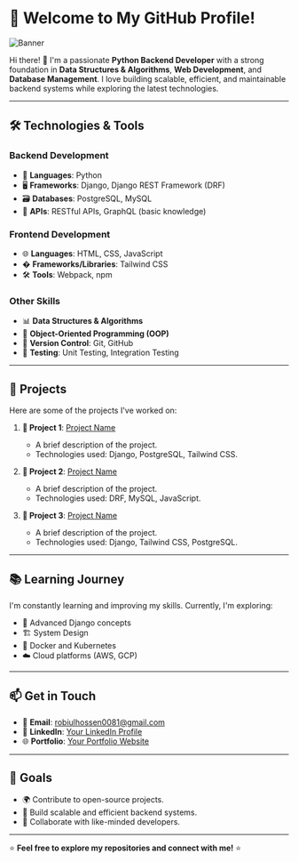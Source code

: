 # 🚀 Welcome to My GitHub Profile!

![Banner](https://www.canva.com/design/DAGgdQnVtuI/uEhq89dtYoAqI--CUqmeuQ/edit?utm_content=DAGgdQnVtuI&utm_campaign=designshare&utm_medium=link2&utm_source=sharebutton)

Hi there! 👋 I'm a passionate **Python Backend Developer** with a strong foundation in **Data Structures & Algorithms**, **Web Development**, and **Database Management**. I love building scalable, efficient, and maintainable backend systems while exploring the latest technologies.

---

## 🛠️ **Technologies & Tools**

### **Backend Development**
- 🐍 **Languages**: Python
- 🖥️ **Frameworks**: Django, Django REST Framework (DRF)
- 🗃️ **Databases**: PostgreSQL, MySQL
- 🔗 **APIs**: RESTful APIs, GraphQL (basic knowledge)

### **Frontend Development**
- 🌐 **Languages**: HTML, CSS, JavaScript
- � **Frameworks/Libraries**: Tailwind CSS
- 🛠️ **Tools**: Webpack, npm

### **Other Skills**
- 📊 **Data Structures & Algorithms**
- 🧩 **Object-Oriented Programming (OOP)**
- 🔄 **Version Control**: Git, GitHub
- 🧪 **Testing**: Unit Testing, Integration Testing

---

## 🌟 **Projects**

Here are some of the projects I've worked on:

1. **📂 Project 1**: [Project Name](https://github.com/yourusername/project1)  
   - A brief description of the project.
   - Technologies used: Django, PostgreSQL, Tailwind CSS.

2. **📂 Project 2**: [Project Name](https://github.com/yourusername/project2)  
   - A brief description of the project.
   - Technologies used: DRF, MySQL, JavaScript.

3. **📂 Project 3**: [Project Name](https://github.com/yourusername/project3)  
   - A brief description of the project.
   - Technologies used: Django, Tailwind CSS, PostgreSQL.

---

## 📚 **Learning Journey**

I'm constantly learning and improving my skills. Currently, I'm exploring:
- 🐳 Advanced Django concepts
- 🏗️ System Design
- 🐋 Docker and Kubernetes
- ☁️ Cloud platforms (AWS, GCP)

---

## 📫 **Get in Touch**

- 📧 **Email**: [robiulhossen0081@gmail.com](mailto:robiulhossen0081@gmail.com)
- 🔗 **LinkedIn**: [Your LinkedIn Profile](https://www.linkedin.com/in/rabiul-hossen-8249b5297/)
- 🌐 **Portfolio**: [Your Portfolio Website](https://yourportfolio.com)

---

## 🎯 **Goals**

- 🌍 Contribute to open-source projects.
- 🚀 Build scalable and efficient backend systems.
- 🤝 Collaborate with like-minded developers.

---

⭐️ **Feel free to explore my repositories and connect with me!** ⭐️
